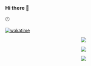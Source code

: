 ### Hi there 👋

:clock9:

[![wakatime](https://wakatime.com/badge/user/beb525c8-505c-4510-9d1e-e2da008097c2.svg)](https://wakatime.com/@beb525c8-505c-4510-9d1e-e2da008097c2)

<div align='center'>
    <p align='center'>
        <img src='https://github-readme-stats.vercel.app/api?line_height=27&username=GTX2000&show_icons=true&theme=gruvbox'/>
    </p>
    <p align='center'>
        <img src='https://github-readme-stats.vercel.app/api/wakatime?username=QuantumBolt&theme=solarized-light'/>
    </p>
    <p align='center'>
        <img src="https://github-readme-stats.vercel.app/api/top-langs/?username=GTX2000&exclude_repo=GTX2000,GTX2000.github.io&layout=compact&theme=gruvbox"/>
    </p>
</div>



<!--
**GTX2000/GTX2000** is a ✨ _special_ ✨ repository because its `README.md` (this file) appears on your GitHub profile.

Here are some ideas to get you started:

- 🔭 I’m currently working on ...
- 🌱 I’m currently learning ...
- 👯 I’m looking to collaborate on ...
- 🤔 I’m looking for help with ...
- 💬 Ask me about ...
- 📫 How to reach me: ...
- 😄 Pronouns: ...
- ⚡ Fun fact: ...
-->
